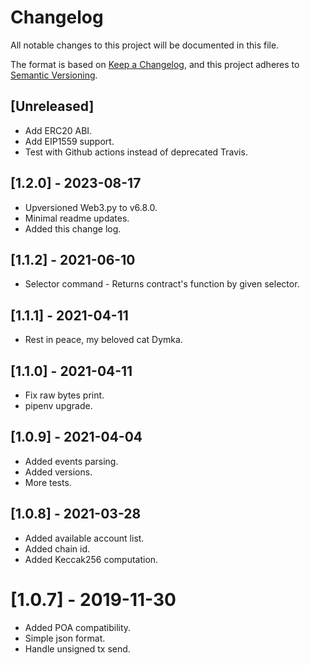 # Changelog

All notable changes to this project will be documented in this file.

The format is based on [Keep a Changelog](https://keepachangelog.com/en/1.0.0/),
and this project adheres to [Semantic Versioning](https://semver.org/spec/v2.0.0.html).


## [Unreleased]

- Add ERC20 ABI.
- Add EIP1559 support.
- Test with Github actions instead of deprecated Travis.


## [1.2.0] - 2023-08-17

- Upversioned Web3.py to v6.8.0.
- Minimal readme updates.
- Added this change log.


## [1.1.2] - 2021-06-10

- Selector command - Returns contract's function by given selector.


## [1.1.1] - 2021-04-11

- Rest in peace, my beloved cat Dymka.


## [1.1.0] - 2021-04-11

- Fix raw bytes print.
- pipenv upgrade.


## [1.0.9] - 2021-04-04

- Added events parsing.
- Added versions.
- More tests.


## [1.0.8] - 2021-03-28

- Added available account list.
- Added chain id.
- Added Keccak256 computation.


# [1.0.7] - 2019-11-30

- Added POA compatibility.
- Simple json format.
- Handle unsigned tx send.
